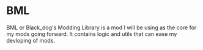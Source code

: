 # BML
BML or Black_dog's Modding Library is a mod I will be using as the core for my mods going forward.
It contains logic and utils that can ease my devloping of mods.
